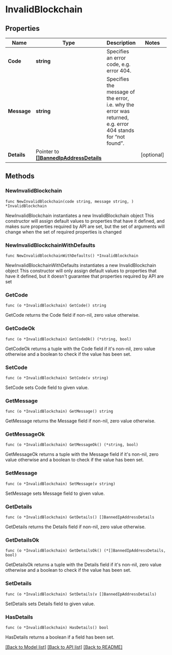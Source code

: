 # InvalidBlockchain

## Properties

Name | Type | Description | Notes
------------ | ------------- | ------------- | -------------
**Code** | **string** | Specifies an error code, e.g. error 404. | 
**Message** | **string** | Specifies the message of the error, i.e. why the error was returned, e.g. error 404 stands for “not found”. | 
**Details** | Pointer to [**[]BannedIpAddressDetails**](BannedIpAddressDetails.md) |  | [optional] 

## Methods

### NewInvalidBlockchain

`func NewInvalidBlockchain(code string, message string, ) *InvalidBlockchain`

NewInvalidBlockchain instantiates a new InvalidBlockchain object
This constructor will assign default values to properties that have it defined,
and makes sure properties required by API are set, but the set of arguments
will change when the set of required properties is changed

### NewInvalidBlockchainWithDefaults

`func NewInvalidBlockchainWithDefaults() *InvalidBlockchain`

NewInvalidBlockchainWithDefaults instantiates a new InvalidBlockchain object
This constructor will only assign default values to properties that have it defined,
but it doesn't guarantee that properties required by API are set

### GetCode

`func (o *InvalidBlockchain) GetCode() string`

GetCode returns the Code field if non-nil, zero value otherwise.

### GetCodeOk

`func (o *InvalidBlockchain) GetCodeOk() (*string, bool)`

GetCodeOk returns a tuple with the Code field if it's non-nil, zero value otherwise
and a boolean to check if the value has been set.

### SetCode

`func (o *InvalidBlockchain) SetCode(v string)`

SetCode sets Code field to given value.


### GetMessage

`func (o *InvalidBlockchain) GetMessage() string`

GetMessage returns the Message field if non-nil, zero value otherwise.

### GetMessageOk

`func (o *InvalidBlockchain) GetMessageOk() (*string, bool)`

GetMessageOk returns a tuple with the Message field if it's non-nil, zero value otherwise
and a boolean to check if the value has been set.

### SetMessage

`func (o *InvalidBlockchain) SetMessage(v string)`

SetMessage sets Message field to given value.


### GetDetails

`func (o *InvalidBlockchain) GetDetails() []BannedIpAddressDetails`

GetDetails returns the Details field if non-nil, zero value otherwise.

### GetDetailsOk

`func (o *InvalidBlockchain) GetDetailsOk() (*[]BannedIpAddressDetails, bool)`

GetDetailsOk returns a tuple with the Details field if it's non-nil, zero value otherwise
and a boolean to check if the value has been set.

### SetDetails

`func (o *InvalidBlockchain) SetDetails(v []BannedIpAddressDetails)`

SetDetails sets Details field to given value.

### HasDetails

`func (o *InvalidBlockchain) HasDetails() bool`

HasDetails returns a boolean if a field has been set.


[[Back to Model list]](../README.md#documentation-for-models) [[Back to API list]](../README.md#documentation-for-api-endpoints) [[Back to README]](../README.md)


